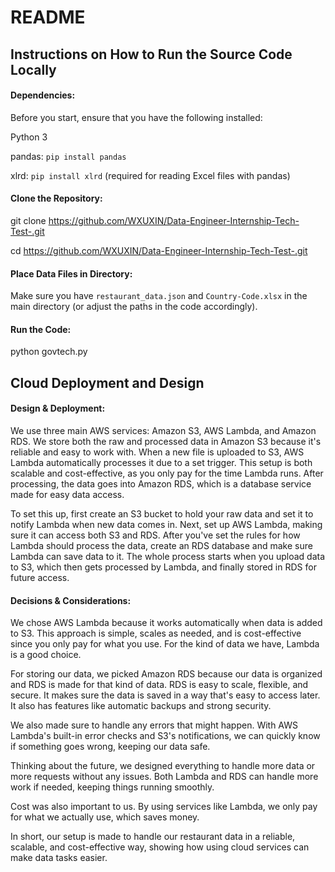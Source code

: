 # README

## Instructions on How to Run the Source Code Locally
#### **Dependencies:**

Before you start, ensure that you have the following installed:

Python 3

pandas: `pip install pandas`<br>

xlrd: `pip install xlrd` (required for reading Excel files with pandas)

#### **Clone the Repository:** 

git clone https://github.com/WXUXIN/Data-Engineer-Internship-Tech-Test-.git

cd https://github.com/WXUXIN/Data-Engineer-Internship-Tech-Test-.git

#### **Place Data Files in Directory:**
Make sure you have `restaurant_data.json` and `Country-Code.xlsx` in the main directory (or adjust the paths in the code accordingly).

#### **Run the Code:**
python govtech.py

## Cloud Deployment and Design
#### **Design & Deployment:**

We use three main AWS services: Amazon S3, AWS Lambda, and Amazon RDS. We store both the raw and processed data in Amazon S3 because it's reliable and easy to work with. When a new file is uploaded to S3, AWS Lambda automatically processes it due to a set trigger. This setup is both scalable and cost-effective, as you only pay for the time Lambda runs. After processing, the data goes into Amazon RDS, which is a database service made for easy data access.

To set this up, first create an S3 bucket to hold your raw data and set it to notify Lambda when new data comes in. Next, set up AWS Lambda, making sure it can access both S3 and RDS. After you've set the rules for how Lambda should process the data, create an RDS database and make sure Lambda can save data to it. The whole process starts when you upload data to S3, which then gets processed by Lambda, and finally stored in RDS for future access.



#### **Decisions & Considerations:**

We chose AWS Lambda because it works automatically when data is added to S3. This approach is simple, scales as needed, and is cost-effective since you only pay for what you use. For the kind of data we have, Lambda is a good choice.

For storing our data, we picked Amazon RDS because our data is organized and RDS is made for that kind of data. RDS is easy to scale, flexible, and secure. It makes sure the data is saved in a way that's easy to access later. It also has features like automatic backups and strong security.

We also made sure to handle any errors that might happen. With AWS Lambda's built-in error checks and S3's notifications, we can quickly know if something goes wrong, keeping our data safe.

Thinking about the future, we designed everything to handle more data or more requests without any issues. Both Lambda and RDS can handle more work if needed, keeping things running smoothly.

Cost was also important to us. By using services like Lambda, we only pay for what we actually use, which saves money.

In short, our setup is made to handle our restaurant data in a reliable, scalable, and cost-effective way, showing how using cloud services can make data tasks easier.